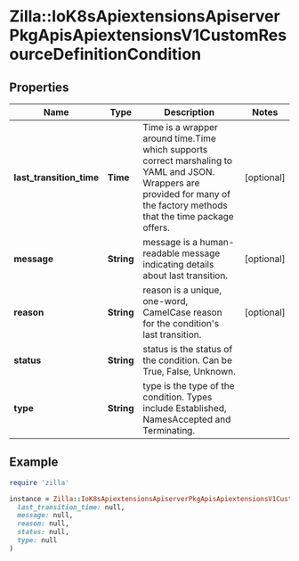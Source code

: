 # Zilla::IoK8sApiextensionsApiserverPkgApisApiextensionsV1CustomResourceDefinitionCondition

## Properties

| Name | Type | Description | Notes |
| ---- | ---- | ----------- | ----- |
| **last_transition_time** | **Time** | Time is a wrapper around time.Time which supports correct marshaling to YAML and JSON.  Wrappers are provided for many of the factory methods that the time package offers. | [optional] |
| **message** | **String** | message is a human-readable message indicating details about last transition. | [optional] |
| **reason** | **String** | reason is a unique, one-word, CamelCase reason for the condition&#39;s last transition. | [optional] |
| **status** | **String** | status is the status of the condition. Can be True, False, Unknown. |  |
| **type** | **String** | type is the type of the condition. Types include Established, NamesAccepted and Terminating. |  |

## Example

```ruby
require 'zilla'

instance = Zilla::IoK8sApiextensionsApiserverPkgApisApiextensionsV1CustomResourceDefinitionCondition.new(
  last_transition_time: null,
  message: null,
  reason: null,
  status: null,
  type: null
)
```

